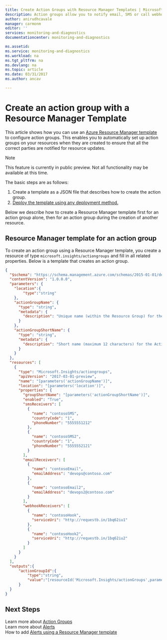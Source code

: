 ```yaml
---
title: Create Action Groups with Resource Manager Templates | Microsoft Docs
description: Action groups allow you to notify email, SMS or call webhooks when certain events occur.
author: anirudhcavale
manager: carmonm
editor: ''
services: monitoring-and-diagnostics
documentationcenter: monitoring-and-diagnostics

ms.assetid:
ms.service: monitoring-and-diagnostics
ms.workload: na
ms.tgt_pltfrm: na
ms.devlang: na
ms.topic: article
ms.date: 03/31/2017
ms.author: ancav

---
```


# Create an action group with a Resource Manager Template
This article shows how you can use an [Azure Resource Manager template](https://docs.microsoft.com/azure/azure-resource-manager/resource-group-authoring-templates) to configure action groups. This enables you to automatically set up action groups on your resources when they are created to ensure that all the correct parties are notified for resource updates.

>[!NOTE]
>This feature is currently in public preview. Not all functionality may be available at this time.
>
>

The basic steps are as follows:

1.	Create a template as a JSON file that describes how to create the action group.
2.	[Deploy the template using any deployment method.](https://docs.microsoft.com/azure/azure-resource-manager/resource-group-template-deploy)

Below we describe how to create a Resource Manager template first for an action group alone, then for an action group during the creation of another resource.

## Resource Manager template for an action group

To create an action group using a Resource Manager template, you create a resource of type `microsoft.insights/actiongroups` and fill in all related properties. Below is a template that creates an action group.

```json
{
  "$schema": "https://schema.management.azure.com/schemas/2015-01-01/deploymentTemplate.json#",
  "contentVersion": "1.0.0.0",
  "parameters": {
    "location":{
        "type":"string"
    },
    "actionGroupName": {
      "type": "string",
      "metadata": {
        "description": "Unique name (within the Resource Group) for the Action group."
      }
    },
    "actionGroupShortName": {
      "type": "string",
      "metadata": {
        "description": "Short name (maximum 12 characters) for the Action group."
      }
    }
  },
  "resources": [
    {
      "type": "Microsoft.Insights/actiongroups",
      "apiVersion": "2017-03-01-preview",
      "name": "[parameters('actionGroupName')]",
      "location": "[parameters('location')]",
      "properties": {
        "groupShortName": "[parameters('actionGroupShortName')]",
        "enabled": "True",
        "smsReceivers": [
          {
            "name": "contosoSMS",
            "countryCode": "1",
            "phoneNumber": "5555551212"
          },
          {
            "name": "contosoSMS2",
            "countryCode": "1",
            "phoneNumber": "5555552121"
          }
        ],
        "emailReceivers": [
          {
            "name": "contosoEmail",
            "emailAddress": "devops@contoso.com"
          },
          {
            "name": "contosoEmail2",
            "emailAddress": "devops2@contoso.com"
          }
        ],
        "webhookReceivers": [
          {
            "name": "contosoHook",
            "serviceUri": "http://requestb.in/1bq62iu1"
          },
          {
            "name": "contosoHook2",
            "serviceUri": "http://requestb.in/1bq62iu2"
          }
        ]
      }
    }
  ],
  "outputs":{
      "actionGroupId":{
          "type":"string",
          "value":"[resourceId('Microsoft.Insights/actionGroups',parameters('actionGroupName'))]"
      }
  }
}
```


## Next Steps
Learn more about [Action Groups](monitoring-action-groups.md)  
Learn more about [Alerts](monitoring-overview-alerts.md)  
How to add [Alerts using a Resource Manager template](monitoring-create-activity-log-alerts-with-resource-manager-template.md)

